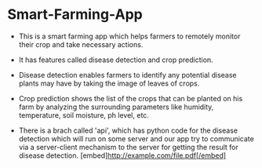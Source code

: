 # Smart-Farming-App
* This is a smart farming app which helps farmers to remotely monitor their crop and take necessary actions.

* It has features called disease detection and crop prediction. 

* Disease detection enables farmers to identify any potential disease plants may have by taking the image of leaves of crops.

* Crop prediction shows the list of the crops that can be planted on his farm by analyzing the surrounding parameters like humidity, temperature, soil moisture, ph level, etc.

* There is a brach called 'api', which has python code for the disease detection which will run on some server and our app try to communicate via a server-client mechanism to the server for getting the result for disease detection.
[embed]http://example.com/file.pdf[/embed]
